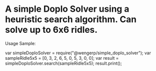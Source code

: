 # A simple Doplo Solver using a heuristic search algorithm. Can solve up to 6x6 ridles.

Usage Sample:

var simpleDoploSolver = require("@wengerp/simple_doplo_solver");
var sampleRidle5x5 = [0, 3, 2, 6, 5, 0, 5, 3, 0, 0];
var result = simpleDoploSolver.search(sampleRidle5x5);
result.print();